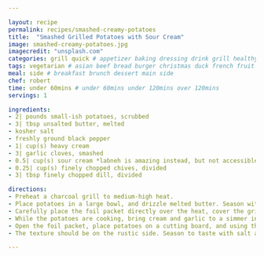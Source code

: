 ```yaml
---

layout: recipe
permalink: recipes/smashed-creamy-potatoes 
title:  "Smashed Grilled Potatoes with Sour Cream"
image: smashed-creamy-potatoes.jpg 
imagecredit: "unsplash.com" 
categories: grill quick # appetizer baking dressing drink grill healthyish marinade oven pickling quick raw salad sandwich sauce snack soup
tags: vegetarian # asian beef bread burger christmas duck french fruit indian italian mexican nuts pasta pork poultry rice seafood thanksgiving vegetarian
meal: side # breakfast brunch dessert main side
chef: robert 
time: under 60mins # under 60mins under 120mins over 120mins
servings: 1 

ingredients:
- 2| pounds small-ish potatoes, scrubbed
- 3| tbsp unsalted butter, melted
- kosher salt
- freshly ground black pepper
- 1| cup(s) heavy cream
- 3| garlic cloves, smashed
- 0.5| cup(s) sour cream *labneh is amazing instead, but not accessible everywhere*
- 0.25| cup(s) finely chopped chives, divided
- 3| tbsp finely chopped dill, divided

directions:
- Preheat a charcoal grill to medium-high heat.
- Place potatoes in a large bowl, and drizzle melted butter. Season with a few pinches of kosher salt and several turns of black pepper, tossing to combine. Tip out potatoes on to the center of a large sheet of aluminum foil. Place an equal-sized sheet of foil on top and tightly seal the edges.
- Carefully place the foil packet directly over the heat, cover the grill and cook for 10 minutes. Try to maintain a temperature of 400°F inside the grill. Carefully flip the foil packet, and continue to cook until the potatoes are very tender (about 10 to 15 minutes more).
- While the potatoes are cooking, bring cream and garlic to a simmer in a small saucepan over medium heat. Reduce heat to maintain a simmer, and cook until the cream has thickened a bit (about 10 minutes), stirring occasionally. Keep a watchful eye here, because the cream can boil over. Season to taste with salt and a lot of black pepper. Take the cream off the heat, strain out the garlic and set aside. Rewarm before adding to the potatoes if needed.
- Open the foil packet, place potatoes on a cutting board, and using the bottom of a glass or small bowl, gently smash each of the potatoes. Place smashed potatoes in a large bowl, then add warm cream, labneh, 2 tablespoons chopped chives and 2 tablespoons chopped dill, gently mixing to combine. 
- The texture should be on the rustic side. Season to taste with salt and pepper, then top with remaining herbs and bit more black pepper.

--- 
```

